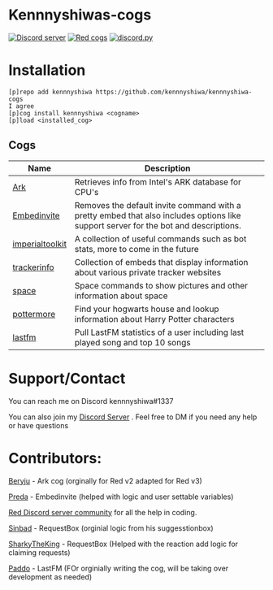 # Kennnyshiwas-cogs

[![Discord server](https://discordapp.com/api/guilds/489162733791739950/embed.png)](https://discord.gg/eYFxDJC)
[![Red cogs](https://img.shields.io/badge/Red--DiscordBot-cogs-red.svg)](https://github.com/Cog-Creators/Red-DiscordBot/tree/V3/develop)
[![discord.py](https://img.shields.io/badge/discord-py-blue.svg)](https://github.com/Rapptz/discord.py)


# Installation

```
[p]repo add kennnyshiwa https://github.com/kennnyshiwa/kennnyshiwa-cogs
I agree
[p]cog install kennnyshiwa <cogname>
[p]load <installed_cog>
```

## Cogs

| Name | Description |
| ---- | ----------- |
| [Ark](https://github.com/kennnyshiwa/kennnyshiwa-cogs/tree/v3-cogs/ark) | Retrieves info from Intel's ARK database for CPU's |
| [Embedinvite](https://github.com/kennnyshiwa/kennnyshiwa-cogs/tree/v3-cogs/embedinvite) | Removes the default invite command with a pretty embed that also includes options like support server for the bot and descriptions. |
| [imperialtoolkit](https://github.com/kennnyshiwa/kennnyshiwa-cogs/tree/v3-cogs/imperialtoolkit) | A collection of useful commands such as bot stats, more to come in the future |
| [trackerinfo](https://github.com/kennnyshiwa/kennnyshiwa-cogs/tree/v3-cogs/trackerinfo) | Collection of embeds that display information about various private tracker websites |
| [space](https://github.com/kennnyshiwa/kennnyshiwa-cogs/tree/v3-cogs/space) | Space commands to show pictures and other information about space |
| [pottermore](https://github.com/kennnyshiwa/kennnyshiwa-cogs/tree/v3-cogs/pottermore) | Find your hogwarts house and lookup information about Harry Potter characters |
| [lastfm](https://github.com/kennnyshiwa/kennnyshiwa-cogs/tree/v3-cogs/lastfm) | Pull LastFM statistics of a user including last played song and top 10 songs |

# Support/Contact
You can reach me on Discord kennnyshiwa#1337

You can also join my [Discord Server](https://discord.gg/TEeXcDY) . Feel free to DM if you need any help or have questions

# Contributors:

[Beryju](https://git.beryju.org/jens) - Ark cog (orginally for Red v2 adapted for Red v3)

[Preda](https://github.com/PredaaA) - Embedinvite (helped with logic and user settable variables)

[Red Discord server community](https://discord.gg/red) for all the help in coding.

[Sinbad](https://github.com/mikeshardmind/) - RequestBox (orginial logic from his suggesstionbox)

[SharkyTheKing](https://github.com/SharkyTheKing/) - RequestBox (Helped with the reaction add logic for claiming requests)

[Paddo](https://github.com/PaddoInWonderland/ValeOfMushrooms) - LastFM (FOr orginially writing the cog, will be taking over development as needed)
